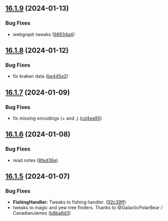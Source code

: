 ## [16.1.9](https://github.com/Torwent/WaspLib/compare/v16.1.8...v16.1.9) (2024-01-13)


### Bug Fixes

* webgraph tweaks ([98934a4](https://github.com/Torwent/WaspLib/commit/98934a43ee9adc807034fc62a254f90ba058ae7d))



## [16.1.8](https://github.com/Torwent/WaspLib/compare/v16.1.7...v16.1.8) (2024-01-12)


### Bug Fixes

* fix kraken data ([be445e2](https://github.com/Torwent/WaspLib/commit/be445e228678b0dde9a4c7993e3aee30981f2d7b))



## [16.1.7](https://github.com/Torwent/WaspLib/compare/v16.1.6...v16.1.7) (2024-01-09)


### Bug Fixes

* fix missing encodings (+ and ,) ([cd4ea95](https://github.com/Torwent/WaspLib/commit/cd4ea95a2676c6bba55b5f2730d3bfba91113802))



## [16.1.6](https://github.com/Torwent/WaspLib/compare/v16.1.5...v16.1.6) (2024-01-08)


### Bug Fixes

* read notes ([8fed36e](https://github.com/Torwent/WaspLib/commit/8fed36e0aab65b328e16e05920b01c7b71fb0049))



## [16.1.5](https://github.com/Torwent/WaspLib/compare/v16.1.4...v16.1.5) (2024-01-07)


### Bug Fixes

* **FishingHandler:** Tweaks to fishing handler. ([92c39ff](https://github.com/Torwent/WaspLib/commit/92c39ff8d0c4082a4bbd4ed8e68361bd639ae36c))
* tweaks to magic and yew tree finders. Thanks to @GalacticPolarBear / CanadianJames ([b8ba6d3](https://github.com/Torwent/WaspLib/commit/b8ba6d34df095fd8e68396eea4a1565071e8a8d3))



